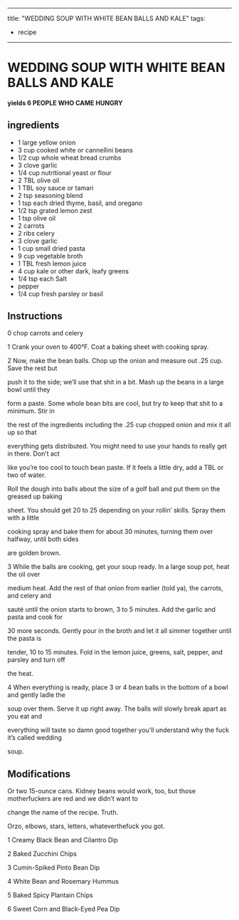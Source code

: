 
---
title: "WEDDING SOUP WITH WHITE BEAN BALLS AND KALE"
tags:
  - recipe
---
# WEDDING SOUP WITH WHITE BEAN BALLS AND KALE



#### yields  6 PEOPLE WHO CAME HUNGRY


## ingredients
* 1 large yellow onion 
* 3 cup cooked white or cannellini beans 
* 1/2 cup whole wheat bread crumbs 
* 3 clove garlic 
* 1/4 cup nutritional yeast or flour 
* 2 TBL olive oil 
* 1 TBL soy sauce or tamari 
* 2 tsp seasoning blend 
* 1 tsp each dried thyme, basil, and oregano 
* 1/2 tsp grated lemon zest 
* 1 tsp olive oil 
* 2 carrots 
* 2 ribs celery 
* 3 clove garlic 
* 1 cup small dried pasta 
* 9 cup vegetable broth 
* 1 TBL fresh lemon juice 
* 4 cup kale or other dark, leafy greens 
* 1/4 tsp each Salt 
* pepper 
* 1/4 cup fresh parsley or basil 



## Instructions
0 chop carrots and celery

1 Crank your oven to 400°F. Coat a baking sheet with cooking spray.

2 Now, make the bean balls. Chop up the onion and measure out .25 cup. Save the rest but

push it to the side; we’ll use that shit in a bit. Mash up the beans in a large bowl until they

form a paste. Some whole bean bits are cool, but try to keep that shit to a minimum. Stir in

the rest of the ingredients including the .25 cup chopped onion and mix it all up so that

everything gets distributed. You might need to use your hands to really get in there. Don’t act

like you’re too cool to touch bean paste. If it feels a little dry, add a TBL or two of water.

Roll the dough into balls about the size of a golf ball and put them on the greased up baking

sheet. You should get 20 to 25 depending on your rollin’ skills. Spray them with a little

cooking spray and bake them for about 30 minutes, turning them over halfway, until both sides

are golden brown.

3 While the balls are cooking, get your soup ready. In a large soup pot, heat the oil over

medium heat. Add the rest of that onion from earlier (told ya), the carrots, and celery and

sauté until the onion starts to brown, 3 to 5 minutes. Add the garlic and pasta and cook for

30 more seconds. Gently pour in the broth and let it all simmer together until the pasta is

tender, 10 to 15 minutes. Fold in the lemon juice, greens, salt, pepper, and parsley and turn off

the heat.

4 When everything is ready, place 3 or 4 bean balls in the bottom of a bowl and gently ladle the

soup over them. Serve it up right away. The balls will slowly break apart as you eat and

everything will taste so damn good together you’ll understand why the fuck it’s called wedding

soup.



## Modifications
Or two 15-ounce cans. Kidney beans would work, too, but those motherfuckers are red and we didn’t want to

change the name of the recipe. Truth.

 Orzo, elbows, stars, letters, whateverthefuck you got.

1 Creamy Black Bean and Cilantro Dip

2 Baked Zucchini Chips

3 Cumin-Spiked Pinto Bean Dip

4 White Bean and Rosemary Hummus

5 Baked Spicy Plantain Chips

6 Sweet Corn and Black-Eyed Pea Dip




